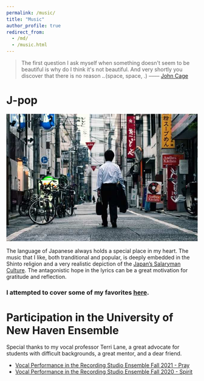 ```yaml
---
permalink: /music/
title: "Music"
author_profile: true
redirect_from: 
  - /md/
  - /music.html
---
```


>The first question I ask myself when something doesn't seem to be beautiful is why do I think it's not beautiful. And very shortly you discover that there is no reason **.**.(space, space, .) –––– [John Cage](https://en.wikipedia.org/wiki/John_Cage)



# J-pop 

![Salaryman](/images/salaryman.jpeg)

The language of Japanese always holds a special place in my heart. The music that I like, both tranditional and popular, is deeply embedded in the Shinto religion and a very realistic depiction of the [Japan’s Salaryman Culture](https://medium.com/@jami3jam/the-japanese-salaryman-452692b485e5). The antagonistic hope in the lyrics can be a great motivation for gratitude and reflection. 

### I attempted to cover some of my favorites [here](https://www.youtube.com/channel/UCKa6_b7lDp9FhRfyAF9O6Bw).

# Participation in the University of New Haven Ensemble

 Special thanks to my vocal professor Terri Lane, a great advocate for students with difficult backgrounds, a great mentor, and a dear friend. 

 * [Vocal Performance in the Recording Studio Ensemble Fall 2021 - Pray](https://www.youtube.com/watch?v=GITUN3wqFck)
 * [Vocal Performance in the Recording Studio Ensemble Fall 2020 - Spirit](https://www.youtube.com/watch?v=S99c-4tcCBA)


